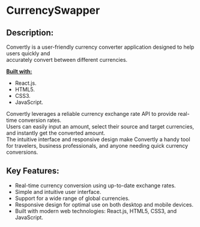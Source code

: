 # CurrencySwapper

## **Description:**

Convertly is a user-friendly currency converter application designed to help users quickly and <br> 
accurately convert between different currencies.


**<u>Built with:</u>** 
- React.js.
- HTML5.
- CSS3.
- JavaScript.


Convertly leverages a reliable currency exchange rate API to provide real-time conversion rates. <br>
Users can easily input an amount, select their source and target currencies, and instantly get the converted amount. <br>
The intuitive interface and responsive design make Convertly a handy tool for travelers, business professionals, and anyone needing quick currency conversions.

## **Key Features:**

- Real-time currency conversion using up-to-date exchange rates.
- Simple and intuitive user interface.
- Support for a wide range of global currencies.
- Responsive design for optimal use on both desktop and mobile devices.
- Built with modern web technologies: React.js, HTML5, CSS3, and JavaScript.
